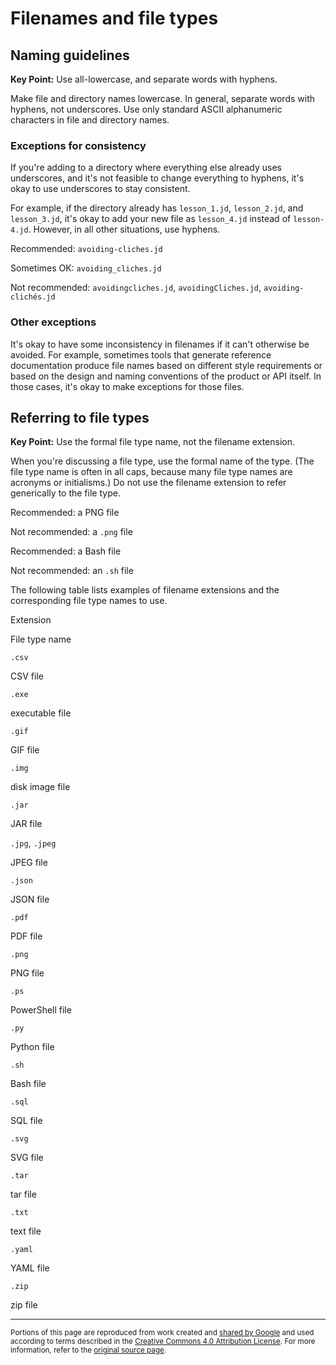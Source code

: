 # Filenames and file types

## Naming guidelines

**Key Point:** Use all-lowercase, and separate words with hyphens.

Make file and directory names lowercase. In general, separate words with
hyphens, not underscores. Use only standard ASCII alphanumeric characters in
file and directory names.

### Exceptions for consistency

If you're adding to a directory where everything else already uses underscores,
and it's not feasible to change everything to hyphens, it's okay to use
underscores to stay consistent.

For example, if the directory already has `lesson_1.jd`, `lesson_2.jd`, and
`lesson_3.jd`, it's okay to add your new file as `lesson_4.jd` instead of
`lesson-4.jd`. However, in all other situations, use hyphens.

Recommended: `avoiding-cliches.jd`

Sometimes OK: `avoiding_cliches.jd`

Not recommended: `avoidingcliches.jd`, `avoidingCliches.jd`,
`avoiding-clichés.jd`

### Other exceptions

It's okay to have some inconsistency in filenames if it can't otherwise be
avoided. For example, sometimes tools that generate reference documentation
produce file names based on different style requirements or based on the design
and naming conventions of the product or API itself. In those cases, it's okay
to make exceptions for those files.

## Referring to file types

**Key Point:** Use the formal file type name, not the filename extension.

When you're discussing a file type, use the formal name of the type. (The file
type name is often in all caps, because many file type names are acronyms or
initialisms.) Do not use the filename extension to refer generically to the file
type.

Recommended: a PNG file

Not recommended: a `.png` file

Recommended: a Bash file

Not recommended: an `.sh` file

The following table lists examples of filename extensions and the corresponding
file type names to use.

Extension

File type name

`.csv`

CSV file

`.exe`

executable file

`.gif`

GIF file

`.img`

disk image file

`.jar`

JAR file

`.jpg`, `.jpeg`

JPEG file

`.json`

JSON file

`.pdf`

PDF file

`.png`

PNG file

`.ps`

PowerShell file

`.py`

Python file

`.sh`

Bash file

`.sql`

SQL file

`.svg`

SVG file

`.tar`

tar file

`.txt`

text file

`.yaml`

YAML file

`.zip`

zip file

---

<small>Portions of this page are reproduced from work created and
[shared by Google](https://developers.google.com/readme/policies/) and used
according to terms described in the
[Creative Commons 4.0 Attribution License](https://creativecommons.org/licenses/by/4.0/).
For more information, refer to the
[original source page](https://developers.google.com/style/file-names).</small>
